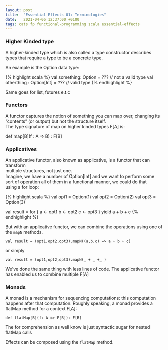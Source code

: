 ```yaml
---
layout: post
title:  "Essential Effects 01: Terminologies"
date:   2021-04-06 12:37:00 +0100
tags: cats fp functional-programming scala essential-effects
---
```

### Higher Kinded type

A higher-kinded type which is also called a type constructor describes types that require a type to be a concrete type.

An example is the Option data type:

{% highlight scala %}
val something:  Option =  ??? // not a valid type
val otherthing : Option[Int] = ??? // valid type 
{% endhighlight %}

Same goes for list, futures e.t.c

### Functors

A functor captures the notion of something you can map over, changing its  
“contents” (or output) but not the structure itself.  
The type signature of map on higher kinded types F[A] is:

def map[B](f : A => B) : F[B]

### Applicatives

An applicative functor, also known as applicative, is a functor that can transform  
multiple structures, not just one.  
Imagine, we have a number of Option[Int] and we want to perform some sort of operation all of them in a functional manner, we could do that  
using a for loop:

{% highlight scala %}
val opt1 = Option(1)
val opt2 = Option(2)
val opt3 = Option(3)

val result = for {
  a <- opt1 
  b <- opt2 
  c <- opt3 
} yield a + b + c
{% endhighlight %}

But with an applicative functor, we can combine the operations using one of the `mapN` methods.

`val result = (opt1,opt2,opt3).mapN((a,b,c) => a + b + c)`

or simply

`val result = (opt1,opt2,opt3).mapN(_ + _ +_ )`

We've done the same thing with less lines of code. The applicative functor has enabled us to combine multiple F[A]

### Monads

A monad is a mechanism for sequencing computations: this computation happens after that computation. Roughly speaking, a monad provides a flatMap method for a context F[A]:

`def flatMap[B](f: A => F[B]): F[B]`

The for comprehension as well know is just syntactic sugar for nested flatMap calls

Effects can be composed using the `flatMap` method.
